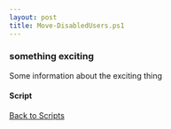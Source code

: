 ```yaml
---
layout: post
title: Move-DisabledUsers.ps1
---
```


### something exciting

Some information about the exciting thing

#### Script

<script async src="https://gist-it.appspot.com/github.com/BanterBoy/scripts-blog/blob/master/PowerShell/scripts/activeDirectory/Move-DisabledUsers.ps1" crossorigin="anonymous"></script>

<a href="/menu/_pages/scripts.html">Back to Scripts</a>
